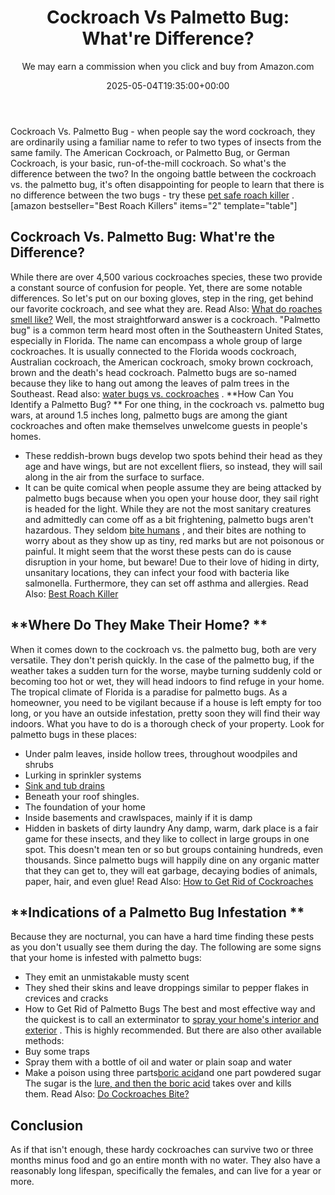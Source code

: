 ﻿---
author: We may earn a commission when you click and buy from Amazon.com
layout: post
title: 'Cockroach Vs Palmetto Bug: What''re Difference?'
date: '2025-05-04T19:35:00+00:00'
categories:
- Cockroaches
- Guide
tags: []
slug: /cockroach-vs-palmetto-bug/
lastmod: 2025-05-07T12:21:26+03:00
---

Cockroach Vs. Palmetto Bug - when people say the word cockroach, they are ordinarily using a familiar name to refer to two types of insects from the same family.
The American Cockroach, or Palmetto Bug, or German Cockroach, is your basic, run-of-the-mill cockroach. So what's the difference between the two?
In the ongoing battle between the cockroach vs. the palmetto bug, it's often disappointing for people to learn that there is no difference between the two bugs - try these
[pet safe roach killer](https://pestpolicy.com/pet-safe-roach-killer/)
.
[amazon bestseller="Best Roach Killers" items="2" template="table"]
## Cockroach Vs. Palmetto Bug: What're the Difference?
While there are over 4,500 various cockroaches species, these two provide a constant source of confusion for people. Yet, there are some notable differences.
So let's put on our boxing gloves, step in the ring, get behind our favorite cockroach, and see what they are. Read Also:
[What do roaches smell like?](https://pestpolicy.com/what-do-roaches-smell-like/)
Well, the most straightforward answer is a cockroach. "Palmetto bug" is a common term heard most often in the Southeastern United States, especially in Florida.
The name can encompass a whole group of large cockroaches. It is usually connected to the Florida woods cockroach, Australian cockroach, the American cockroach, smoky brown cockroach, brown and the death's head cockroach.
Palmetto bugs are so-named because they like to hang out among the leaves of palm trees in the Southeast. Read also:
[water bugs vs. cockroaches](https://pestpolicy.com/water-bugs-vs-cockroaches/)
.
**How Can You Identify a Palmetto Bug? **
For one thing, in the cockroach vs. palmetto bug wars, at around 1.5 inches long, palmetto bugs are among the giant cockroaches and often make themselves unwelcome guests in people's homes.
- These reddish-brown bugs develop two spots behind their head as they age and have wings, but are not excellent fliers, so instead, they will sail along in the air from the surface to surface.
- It can be quite comical when people assume they are being attacked by palmetto bugs because when you open your house door, they sail right is headed for the light.
While they are not the most sanitary creatures and admittedly can come off as a bit frightening, palmetto bugs aren't hazardous.
They seldom
[bite humans](https://pestpolicy.com/do-fleas-bite-humans/)
, and their bites are nothing to worry about as they show up as tiny, red marks but are not poisonous or painful.
It might seem that the worst these pests can do is cause disruption in your home, but beware!
Due to their love of hiding in dirty, unsanitary locations, they can infect your food with bacteria like salmonella. Furthermore, they can set off asthma and allergies. Read Also:
[Best Roach Killer](https://pestpolicy.com/best-roach-killer-for-apartments/)
## **Where Do They Make Their Home? **
When it comes down to the cockroach vs. the palmetto bug, both are very versatile. They don't perish quickly.
In the case of the palmetto bug, if the weather takes a sudden turn for the worse, maybe turning suddenly cold or becoming too hot or wet, they will head indoors to find refuge in your home.
The tropical climate of Florida is a paradise for palmetto bugs. As a homeowner, you need to be vigilant because if a house is left empty for too long, or you have an outside infestation, pretty soon they will find their way indoors.
What you have to do is a thorough check of your property. Look for palmetto bugs in these places:
- Under palm leaves, inside hollow trees, throughout woodpiles and shrubs
- Lurking in sprinkler systems
- [Sink and tub drains](https://pestpolicy.com/how-to-use-a-plunger/)
- Beneath your roof shingles.
- The foundation of your home
- Inside basements and crawlspaces, mainly if it is damp
- Hidden in baskets of dirty laundry
Any damp, warm, dark place is a fair game for these insects, and they like to collect in large groups in one spot. This doesn't mean ten or so but groups containing hundreds, even thousands.
Since palmetto bugs will happily dine on any organic matter that they can get to, they will eat garbage, decaying bodies of animals, paper, hair, and even glue!
Read Also:
[How to Get Rid of Cockroaches](https://pestpolicy.com/how-to-get-rid-of-cockroaches/)
## **Indications of a Palmetto Bug Infestation **
Because they are nocturnal, you can have a hard time finding these pests as you don't usually see them during the day. The following are some signs that your home is infested with palmetto bugs:
- They emit an unmistakable musty scent
- They shed their skins and leave droppings similar to pepper flakes in crevices and cracks
- How to Get Rid of Palmetto Bugs
The best and most effective way and the quickest is to call an exterminator to
[spray your home's interior and exterior](https://pestpolicy.com/best-flea-spray-for-home/)
. This is highly recommended. But there are also other available methods:
- Buy some traps
- Spray them with a bottle of oil and water or plain soap and water
- Make a poison using three parts[boric acid](https://pestpolicy.com/does-boric-acid-kill-roaches/)and one part powdered sugar
The sugar is the
[lure, and then the boric acid](https://pestpolicy.com/harris-boric-acid-roach-powder-with-lure-review/)
takes over and kills them. Read Also:
[​​Do Cockroaches Bite?](https://pestpolicy.com/do-cockroaches-bite/)
## Conclusion
As if that isn't enough, these hardy cockroaches can survive two or three months minus food and go an entire month with no water.
They also have a reasonably long lifespan, specifically the females, and can live for a year or more.